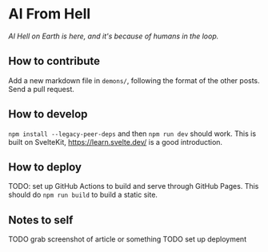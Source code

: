 # AI From Hell

*AI Hell on Earth is here, and it's because of humans in the loop.*

## How to contribute

Add a new markdown file in `demons/`, following the format of the other posts. Send a pull request.

## How to develop

`npm install --legacy-peer-deps` and then `npm run dev` should work. This is built on SvelteKit, https://learn.svelte.dev/ is a good introduction.

## How to deploy

TODO: set up GitHub Actions to build and serve through GitHub Pages. This should do `npm run build` to build a static site.

## Notes to self

TODO grab screenshot of article or something
TODO set up deployment